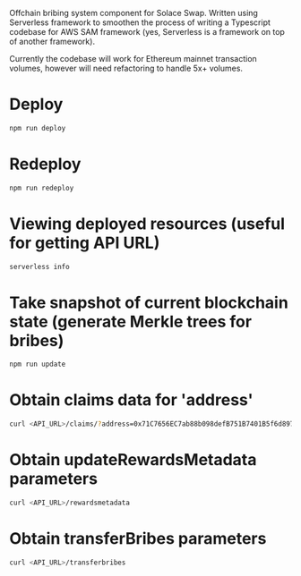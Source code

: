 Offchain bribing system component for Solace Swap. Written using Serverless framework to smoothen the process of writing a Typescript codebase for AWS SAM framework (yes, Serverless is a framework on top of another framework).


Currently the codebase will work for Ethereum mainnet transaction volumes, however will need refactoring to handle 5x+ volumes.

# Deploy

```bash
npm run deploy
```

# Redeploy 

```bash
npm run redeploy
```

# Viewing deployed resources (useful for getting API URL)

```bash
serverless info
```

# Take snapshot of current blockchain state (generate Merkle trees for bribes)

```bash
npm run update
```

# Obtain claims data for 'address'

```bash
curl <API_URL>/claims/?address=0x71C7656EC7ab88b098defB751B7401B5f6d8976F
```

# Obtain updateRewardsMetadata parameters

```bash
curl <API_URL>/rewardsmetadata
```

# Obtain transferBribes parameters

```bash
curl <API_URL>/transferbribes
```